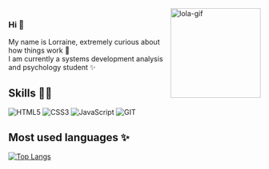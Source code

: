 <img awidth="180%" align="right" height="180em" alt="lola-gif" src="https://cdn.discordapp.com/attachments/791329434783186954/881910262196748348/image0.gif">

### Hi 👋
My name is Lorraine, extremely curious about how things work 🧠  
 I am currently a systems development analysis and psychology student ✨

## Skills 👩‍💻
![HTML5](https://img.shields.io/badge/HTML5-E34F26?style=for-the-badge&logo=html5&logoColor=white)
![CSS3](https://img.shields.io/badge/CSS3-1572B6?style=for-the-badge&logo=css3&logoColor=white)
![JavaScript](https://img.shields.io/badge/JavaScript-323330?style=for-the-badge&logo=javascript&logoColor=F7DF1E)
![GIT](https://img.shields.io/badge/Git-F05032?style=for-the-badge&logo=git&logoColor=white)


## Most used languages ✨
[![Top Langs](https://github-readme-stats.vercel.app/api/top-langs/?username=lorraine-crst&layout=compact&theme=gruvbox&langs_count=10)](https://github.com/lorraine-crst/github-readme-stats)

